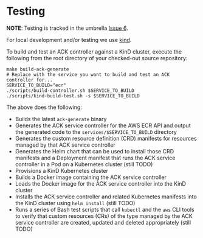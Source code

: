 # Testing

**NOTE**: Testing is tracked in the umbrella [Issue 6](https://github.com/aws/aws-controllers-k8s/issues/6).

For local development and/or testing we use [kind](https://kind.sigs.k8s.io/).

To build and test an ACK controller against a KinD cluster, execute the
following from the root directory of your checked-out source repository:

```
make build-ack-generate
# Replace with the service you want to build and test an ACK controller for...
SERVICE_TO_BUILD="ecr"
./scripts/build-controller.sh $SERVICE_TO_BUILD
./scripts/kind-build-test.sh -s $SERVICE_TO_BUILD
```

The above does the following:

* Builds the latest `ack-generate` binary
* Generates the ACK service controller for the AWS ECR API and output the
  generated code to the `services/$SERVICE_TO_BUILD` directory
* Generates the custom resource definition (CRD) manifests for resources
  managed by that ACK service controller
* Generates the Helm chart that can be used to install those CRD manifests and
  a Deployment manifest that runs the ACK service controller in a Pod on a
  Kubernetes cluster (still TODO)
* Provisions a KinD Kubernetes cluster
* Builds a Docker image containing the ACK service controller
* Loads the Docker image for the ACK service controller into the KinD cluster
* Installs the ACK service controller and related Kubernetes manifests into the
  KinD cluster using `helm install` (still TODO)
* Runs a series of Bash test scripts that call `kubectl` and the `aws` CLI
  tools to verify that custom resources (CRs) of the type managed by the ACK
  service controller are created, updated and deleted appropriately (still
  TODO)
